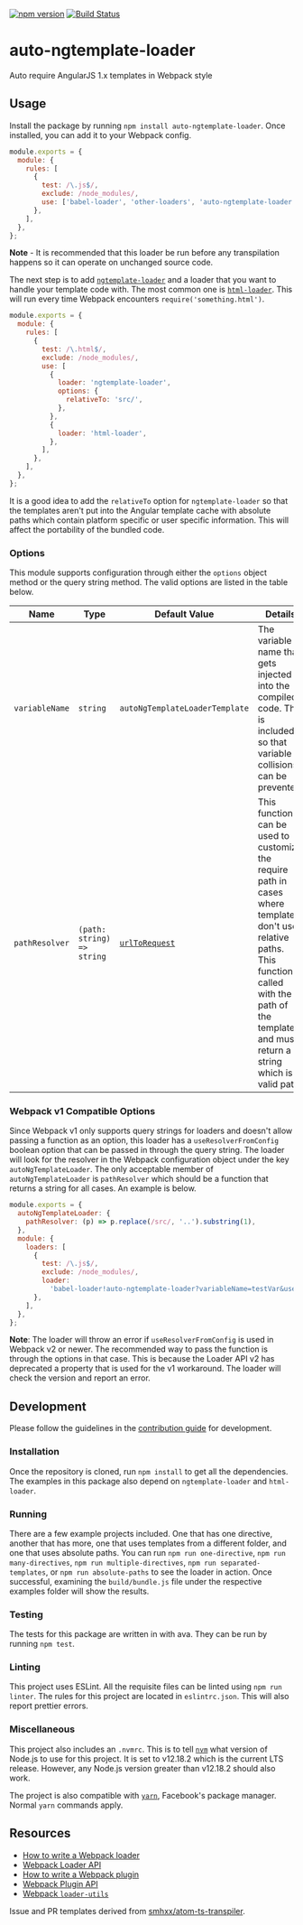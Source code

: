 [![npm version](https://badge.fury.io/js/auto-ngtemplate-loader.svg)](https://badge.fury.io/js/auto-ngtemplate-loader)
[![Build Status](https://travis-ci.org/YashdalfTheGray/auto-ngtemplate-loader.svg?branch=master)](https://travis-ci.org/YashdalfTheGray/auto-ngtemplate-loader)

# auto-ngtemplate-loader

Auto require AngularJS 1.x templates in Webpack style

## Usage

Install the package by running `npm install auto-ngtemplate-loader`. Once installed, you can add it to your Webpack config.

```js
module.exports = {
  module: {
    rules: [
      {
        test: /\.js$/,
        exclude: /node_modules/,
        use: ['babel-loader', 'other-loaders', 'auto-ngtemplate-loader'],
      },
    ],
  },
};
```

**Note** - It is recommended that this loader be run before any transpilation happens so it can operate on unchanged source code.

The next step is to add [`ngtemplate-loader`](https://github.com/WearyMonkey/ngtemplate-loader) and a loader that you want to handle your template code with. The most common one is [`html-loader`](https://github.com/webpack-contrib/html-loader). This will run every time Webpack encounters `require('something.html')`.

```js
module.exports = {
  module: {
    rules: [
      {
        test: /\.html$/,
        exclude: /node_modules/,
        use: [
          {
            loader: 'ngtemplate-loader',
            options: {
              relativeTo: 'src/',
            },
          },
          {
            loader: 'html-loader',
          },
        ],
      },
    ],
  },
};
```

It is a good idea to add the `relativeTo` option for `ngtemplate-loader` so that the templates aren't put into the Angular template cache with absolute paths which contain platform specific or user specific information. This will affect the portability of the bundled code.

### Options

This module supports configuration through either the `options` object method or the query string method. The valid options are listed in the table below.

| Name           | Type                       | Default Value                                                          | Details                                                                                                                                                                                                          |
| -------------- | -------------------------- | ---------------------------------------------------------------------- | ---------------------------------------------------------------------------------------------------------------------------------------------------------------------------------------------------------------- |
| `variableName` | `string`                   | `autoNgTemplateLoaderTemplate`                                         | The variable name that gets injected into the compiled code. This is included so that variable collisions can be prevented.                                                                                      |
| `pathResolver` | `(path: string) => string` | [`urlToRequest`](https://github.com/webpack/loader-utils#urltorequest) | This function can be used to customize the require path in cases where templates don't use relative paths. This function is called with the path of the template and must return a string which is a valid path. |

### Webpack v1 Compatible Options

Since Webpack v1 only supports query strings for loaders and doesn't allow passing a function as an option, this loader has a `useResolverFromConfig` boolean option that can be passed in through the query string. The loader will look for the resolver in the Webpack configuration object under the key `autoNgTemplateLoader`. The only acceptable member of `autoNgTemplateLoader` is `pathResolver` which should be a function that returns a string for all cases. An example is below.

```javascript
module.exports = {
  autoNgTemplateLoader: {
    pathResolver: (p) => p.replace(/src/, '..').substring(1),
  },
  module: {
    loaders: [
      {
        test: /\.js$/,
        exclude: /node_modules/,
        loader:
          'babel-loader!auto-ngtemplate-loader?variableName=testVar&useResolverFromConfig=true',
      },
    ],
  },
};
```

**Note**: The loader will throw an error if `useResolverFromConfig` is used in Webpack v2 or newer. The recommended way to pass the function is through the options in that case. This is because the Loader API v2 has deprecated a property that is used for the v1 workaround. The loader will check the version and report an error.

## Development

Please follow the guidelines in the [contribution guide](.github/CONTRIBUTING.md) for development.

### Installation

Once the repository is cloned, run `npm install` to get all the dependencies. The examples in this package also depend on `ngtemplate-loader` and `html-loader`.

### Running

There are a few example projects included. One that has one directive, another that has more, one that uses templates from a different folder, and one that uses absolute paths. You can run `npm run one-directive`, `npm run many-directives`, `npm run multiple-directives`, `npm run separated-templates`, or `npm run absolute-paths` to see the loader in action. Once successful, examining the `build/bundle.js` file under the respective examples folder will show the results.

### Testing

The tests for this package are written in with ava. They can be run by running `npm test`.

### Linting

This project uses ESLint. All the requisite files can be linted using `npm run linter`. The rules for this project are located in `eslintrc.json`. This will also report prettier errors.

### Miscellaneous

This project also includes an `.nvmrc`. This is to tell [`nvm`](https://github.com/creationix/nvm) what version of Node.js to use for this project. It is set to v12.18.2 which is the current LTS release. However, any Node.js version greater than v12.18.2 should also work.

The project is also compatible with [`yarn`](https://yarnpkg.com/), Facebook's package manager. Normal `yarn` commands apply.

## Resources

- [How to write a Webpack loader](https://webpack.js.org/development/how-to-write-a-loader/)
- [Webpack Loader API](https://webpack.js.org/api/loaders/)
- [How to write a Webpack plugin](https://webpack.js.org/development/how-to-write-a-plugin/)
- [Webpack Plugin API](https://webpack.js.org/api/plugins/)
- [Webpack `loader-utils`](https://github.com/webpack/loader-utils)

Issue and PR templates derived from [smhxx/atom-ts-transpiler](https://github.com/smhxx/atom-ts-transpiler).
